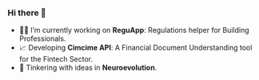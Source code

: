 ### Hi there 👋

- 🏋🏻 I’m currently working on **ReguApp**: Regulations helper for Building Professionals.
- 📈 Developing **Cimcime API**: A Financial Document Understanding tool for the Fintech Sector.
- 🛝 Tinkering with ideas in **Neuroevolution**.

<!--
**niyazikemer/niyazikemer** is a ✨ _special_ ✨ repository because its `README.md` (this file) appears on your GitHub profile.

Here are some ideas to get you started:

- 🔭 I’m currently working on ...
- 🌱 I’m currently learning ...
- 👯 I’m looking to collaborate on ...
- 🤔 I’m looking for help with ...
- 💬 Ask me about ...
- 📫 How to reach me: ...
- 😄 Pronouns: ...
- ⚡ Fun fact: ...
-->

